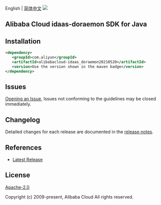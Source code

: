 English | [简体中文](README-CN.md)
![](https://aliyunsdk-pages.alicdn.com/icons/AlibabaCloud.svg)

## Alibaba Cloud idaas-doraemon SDK for Java

## Installation

```xml
<dependency>
   <groupId>com.aliyun</groupId>
   <artifactId>alibabacloud-idaas_doraemon20210520</artifactId>
   <version>Use the version shown in the maven badge</version>
</dependency>
```

## Issues
[Opening an Issue](https://github.com/aliyun/alibabacloud-java-async-sdk/issues/new), Issues not conforming to the guidelines may be closed immediately.

## Changelog
Detailed changes for each release are documented in the [release notes](./ChangeLog.txt).

## References
* [Latest Release](https://github.com/aliyun/alibabacloud-async-java-sdk/)

## License
[Apache-2.0](http://www.apache.org/licenses/LICENSE-2.0)

Copyright (c) 2009-present, Alibaba Cloud All rights reserved.